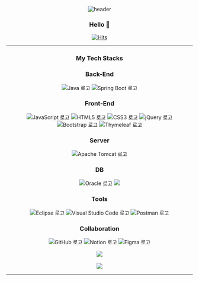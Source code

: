<div align="center">
  
![header](https://capsule-render.vercel.app/api?type=wave&color=auto&height=300&section=header&text=Ikhyeon's%20Github&fontSize=90)

### Hello 👋
[![Hits](https://hits.seeyoufarm.com/api/count/incr/badge.svg?url=https%3A%2F%2Fgithub.com%2Fdlrgus2928%2Fhit-counter&count_bg=%2379C83D&title_bg=%23555555&icon=&icon_color=%23E7E7E7&title=hits&edge_flat=false)](https://hits.seeyoufarm.com)
<hr/>

### My Tech Stacks

### Back-End
![Java 로고](https://img.shields.io/badge/Java-007396?style=round-square&logo=java&logoColor=white)
![Spring Boot 로고](https://img.shields.io/badge/Spring%20Boot-6DB33F?style=round-square&logo=springboot&logoColor=white)

### Front-End
![JavaScript 로고](https://img.shields.io/badge/JavaScript-F7DF1E?style=round-square&logo=javascript&logoColor=white)
![HTML5 로고](https://img.shields.io/badge/HTML5-E34F26?style=round-square&logo=html5&logoColor=white)
![CSS3 로고](https://img.shields.io/badge/CSS3-1572B6?style=round-square&logo=css3&logoColor=white)
![jQuery 로고](https://img.shields.io/badge/jQuery-0769AD?style=round-square&logo=jquery&logoColor=white)
![Bootstrap 로고](https://img.shields.io/badge/Bootstrap-7952B3?style=round-square&logo=bootstrap&logoColor=white)
![Thymeleaf 로고](https://img.shields.io/badge/Thymeleaf-005F0F?style=round-square&logo=thymeleaf&logoColor=white)

### Server
![Apache Tomcat 로고](https://img.shields.io/badge/Apache%20Tomcat-F8DC75?style=round-square&logo=apachetomcat&logoColor=black)

### DB
![Oracle 로고](https://img.shields.io/badge/Oracle-F80000?style=round-square&logo=oracle&logoColor=white)
<img src="https://img.shields.io/badge/MongoDB-47A248?style=flat-square&logo=MongoDB&logoColor=white"/>

### Tools
![Eclipse 로고](https://img.shields.io/badge/Eclipse-2C2255?style=round-square&logo=eclipseide&logoColor=white)
![Visual Studio Code 로고](https://img.shields.io/badge/Visual%20Studio%20Code-007ACC?style=round-square&logo=visualstudiocode&logoColor=white)
![Postman 로고](https://img.shields.io/badge/Postman-FF6C37?style=round-square&logo=postman&logoColor=white)

### Collaboration
![GitHub 로고](https://img.shields.io/badge/GitHub-181717?style=round-square&logo=github&logoColor=white)
![Notion 로고](https://img.shields.io/badge/Notion-181717?style=round-square&logo=notion&logoColor=white)
![Figma 로고](https://img.shields.io/badge/Figma-F24E1E?style=round-square&logo=figma&logoColor=white)


<img src="https://github-readme-stats.vercel.app/api/top-langs/?username=dlrgus2928&layout=compact"><br><br>
<img src="https://github-readme-stats.vercel.app/api?username=dlrgus2928&show_icons=true">


***

<!--
**dlrgus2928/dlrgus2928** is a ✨ _special_ ✨ repository because its `README.md` (this file) appears on your GitHub profile.

Here are some ideas to get you started:

- 🔭 I’m currently working on ...
- 🌱 I’m currently learning ...
- 👯 I’m looking to collaborate on ...
- 🤔 I’m looking for help with ...
- 💬 Ask me about ...
- 📫 How to reach me: ...
- 😄 Pronouns: ...
- ⚡ Fun fact: ...
-->
